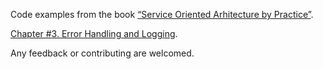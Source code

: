 Code examples from the book [“Service Oriented Arhitecture by Practice”](http://ukrmap.su/en-ruby).

[Chapter #3. Error Handling and Logging](http://ukrmap.su/en-ruby/chapter03-error-handling-and-logging.html).

Any feedback or contributing are welcomed.
